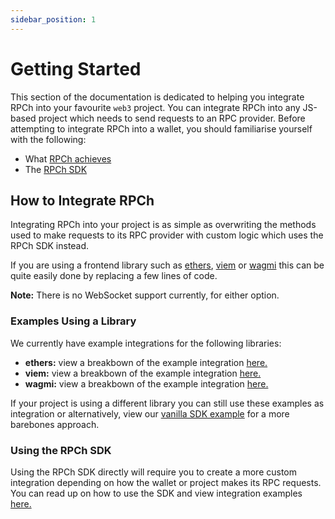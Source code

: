 ```yaml
---
sidebar_position: 1
---
```


# Getting Started

This section of the documentation is dedicated to helping you integrate RPCh into your favourite `web3` project. You can integrate RPCh into any JS-based project which needs to send requests to an RPC provider. Before attempting to integrate RPCh into a wallet, you should familiarise yourself with the following:

- What [RPCh achieves](../tutorial-basics/What-is-RPCh.md)
- The [RPCh SDK](../tutorial-basics/RPCh-SDK.md)

## How to Integrate RPCh
Integrating RPCh into your project is as simple as overwriting the methods used to make requests to its RPC provider with custom logic which uses the RPCh SDK instead. 

If you are using a frontend library such as [ethers](https://www.npmjs.com/package/ethers), [viem](https://github.com/wagmi-dev/viem) or [wagmi](https://github.com/wagmi-dev/wagmi) this can be quite easily done by replacing a few lines of code.

**Note:** There is no WebSocket support currently, for either option.

### Examples Using a Library

We currently have example integrations for the following libraries:

- **ethers:** view a breakbown of the example integration [here.](./using-ethers.md)
- **viem:** view a breakbown of the example integration [here.](./using-viem.md)
- **wagmi:** view a breakbown of the example integration [here.](./using-wagmi.md)

If your project is using a different library you can still use these examples as integration or alternatively, view our [vanilla SDK example](./using-the-sdk.md) for a more barebones approach. 

### Using the RPCh SDK

Using the RPCh SDK directly will require you to create a more custom integration depending on how the wallet or project makes its RPC requests. 
You can read up on how to use the SDK and view integration examples [here.](./using-the-sdk.md)